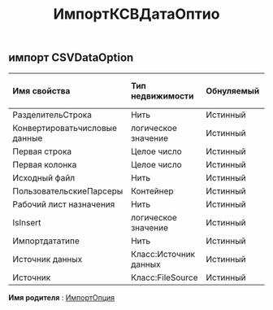 ﻿---
title: ИмпортКСВДатаОптио
second_title: Aspose.Cells Cloud Documen
type: docs
url: /ru/specification/model/importcsvdataoption/
description: "Aspose.Cells Спецификация облачной модели: ImportCSVDataOption. Легко обрабатывайте Excel и другие документы электронных таблиц с помощью таких функций, как открытие, создание, редактирование, разделение, слияние, сравнение и преобразование."
kwords: Excel, Office, электронная таблица, Cloud REST API, ImportCSVDataOption
weight: 50
---
## **импорт CSVDataOption**

 

| Имя свойства| Тип недвижимости| Обнуляемый| Только чтение| Значение по умолчанию| Описание|
|:- |:- |:- |:- |:- |:- |
| РазделительСтрока| Нить| Истинный| ЛОЖЬ|||
| Конвертироватьчисловые данные| логическое значение| Истинный| ЛОЖЬ|||
| Первая строка| Целое число| Истинный| ЛОЖЬ|||
| Первая колонка| Целое число| Истинный| ЛОЖЬ|||
| Исходный файл| Нить| Истинный| ЛОЖЬ|||
| ПользовательскиеПарсеры| Контейнер| Истинный| ЛОЖЬ|||
| Рабочий лист назначения| Нить| Истинный| ЛОЖЬ|||
| IsInsert| логическое значение| Истинный| ЛОЖЬ|||
| Импортдататипе| Нить| Истинный| ЛОЖЬ|||
| Источник данных| Класс:Источник данных| Истинный| ЛОЖЬ|||
| Источник| Класс:FileSource| Истинный| ЛОЖЬ|||

**Имя родителя** : [ИмпортОпция](/specification/model/importoption)

